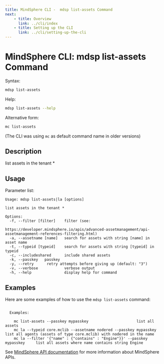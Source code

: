 ```yaml
---
title: MindSphere CLI -  mdsp list-assets Command
next:
    - title: Overview
      link: ../cli/index
    - title: Setting up the CLI
      link: ../cli/setting-up-the-cli
---
```


# MindSphere CLI: mdsp list-assets Command

Syntax:

```bash
mdsp list-assets
```

Help:

```bash
mdsp list-assets --help
```

Alternative form:

```bash
mc list-assets
```

(The CLI was using `mc` as default command name in older versions)

## Description

list assets in the tenant *

## Usage

Parameter list:

```text
Usage: mdsp list-assets|la [options]

list assets in the tenant *

Options:
  -f, --filter [filter]    filter (see:
                           https://developer.mindsphere.io/apis/advanced-assetmanagement/api-assetmanagement-references-filtering.html)
  -a, --assetname [name]   search for assets with string [name] in asset name
  -t, --typeid [typeid]    search for assets with string [typeid] in typeid
  -c, --includeshared      include shared assets
  -k, --passkey   passkey
  -y, --retry      retry attempts before giving up (default: "3")
  -v, --verbose            verbose output
  -h, --help               display help for command

```

## Examples

Here are some examples of how to use the `mdsp list-assets` command:

```text

  Examples:

    mc list-assets --passkey mypasskey 						list all assets
    mc la --typeid core.mclib --assetname nodered --passkey mypasskey 		list all agents (assets of type core.mclib) with nodered in the name
    mc la --filter '{"name" : {"contains" : "Engine"}}' --passkey mypasskey 	list all assets where name contains string Engine

```

See [MindSphere API documentation](https://documentation.mindsphere.io/MindSphere/apis/index.html) for more information about MindSphere APIs.